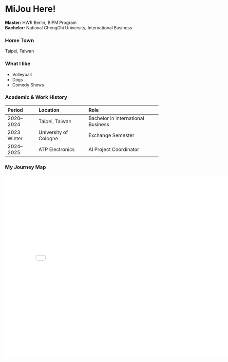 # MiJou Here!

**Master:** HWR Berlin, BIPM Program
<br>
**Bachelor:** National ChengChi University, International Business

### Home Town
Taipei, Taiwan

### What I like
* Volleyball
* Dogs
* Comedy Shows

### Academic & Work History
| Period      | Location              | Role                               |
|:------------|:----------------------|:-----------------------------------|
| 2020–2024   | Taipei, Taiwan        | Bachelor in International Business |
| 2023 Winter | University of Cologne | Exchange Semester                  |
| 2024–2025   | ATP Electronics       | AI Project Coordinator             |

### My Journey Map
<iframe src="journey_map.html" width="800" height="600" style="border:none;"></iframe>

